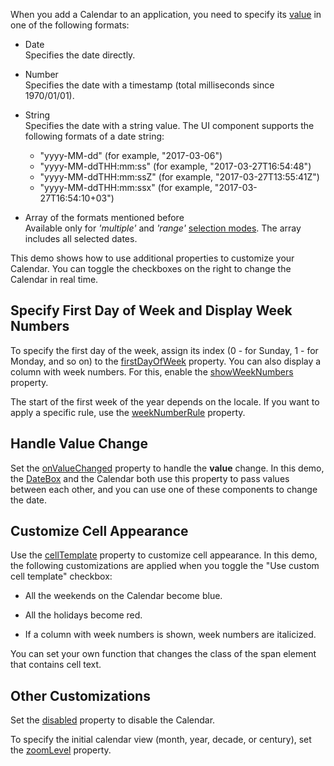 When you add a Calendar to an application, you need to specify its [value](/Documentation/ApiReference/UI_Components/dxCalendar/Configuration/#value) in one of the following formats: 

- Date    
Specifies the date directly.

- Number    
Specifies the date with a timestamp (total milliseconds since 1970/01/01).

- String    
Specifies the date with a string value. The UI component supports the following formats of a date string:

    - "yyyy-MM-dd" (for example, "2017-03-06")
    - "yyyy-MM-ddTHH:mm:ss" (for example, "2017-03-27T16:54:48")
    - "yyyy-MM-ddTHH:mm:ssZ" (for example, "2017-03-27T13:55:41Z")
    - "yyyy-MM-ddTHH:mm:ssx" (for example, "2017-03-27T16:54:10+03")

- Array of the formats mentioned before    
Available only for *'multiple'* and *'range'* [selection modes](/Documentation/ApiReference/UI_Components/dxCalendar/Configuration/#selectionMode). The array includes all selected dates. 

This demo shows how to use additional properties to customize your Calendar. You can toggle the checkboxes on the right to change the Calendar in real time.

## Specify First Day of Week and Display Week Numbers

To specify the first day of the week, assign its index (0 - for Sunday, 1 - for Monday, and so on) to the [firstDayOfWeek](/Documentation/ApiReference/UI_Components/dxCalendar/Configuration/#firstDayOfWeek) property. You can also display a column with week numbers. For this, enable the [showWeekNumbers](/Documentation/ApiReference/UI_Components/dxCalendar/Configuration/#showWeekNumbers) property.

The start of the first week of the year depends on the locale. If you want to apply a specific rule, use the [weekNumberRule](/Documentation/ApiReference/UI_Components/dxCalendar/Configuration/#weekNumberRule) property.

## Handle Value Change

Set the [onValueChanged](/Documentation/ApiReference/UI_Components/dxCalendar/Configuration/#onValueChanged) property to handle the **value** change. In this demo, the [DateBox](/Documentation/Guide/UI_Components/DateBox/Getting_Started_with_DateBox/) and the Calendar both use this property to pass values between each other, and you can use one of these components to change the date.

## Customize Cell Appearance

Use the [cellTemplate](/Documentation/ApiReference/UI_Components/dxCalendar/Configuration/#cellTemplate) property to customize cell appearance. In this demo, the following customizations are applied when you toggle the "Use custom cell template" checkbox:

- All the weekends on the Calendar become blue.

- All the holidays become red.

- If a column with week numbers is shown, week numbers are italicized. 

You can set your own function that changes the class of the span element that contains cell text.

## Other Customizations

Set the [disabled](/Documentation/ApiReference/UI_Components/dxCalendar/Configuration/#disabled) property to disable the Calendar.

To specify the initial calendar view (month, year, decade, or century), set the [zoomLevel](/Documentation/ApiReference/UI_Components/dxCalendar/Configuration/#zoomLevel) property.